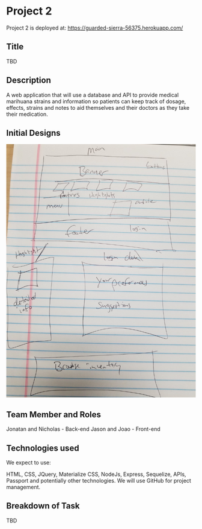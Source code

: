# Project 2
Project 2 is deployed at: https://guarded-sierra-56375.herokuapp.com/ 
## Title

TBD

## Description

A web application that will use a database and API to provide medical marihuana strains and information so patients can keep track of dosage, effects, strains and notes to aid themselves and their doctors as they take their medication.

## Initial Designs

!["Initial Design"](./public/images/wireframe.jpg)

## Team Member and Roles

Jonatan and Nicholas - Back-end
Jason and Joao - Front-end

## Technologies used

We expect to use:

HTML, CSS, JQuery, Materialize CSS, NodeJs, Express, Sequelize, APIs, Passport and potentially other technologies. We will use GitHub for project management. 

## Breakdown of Task

TBD


